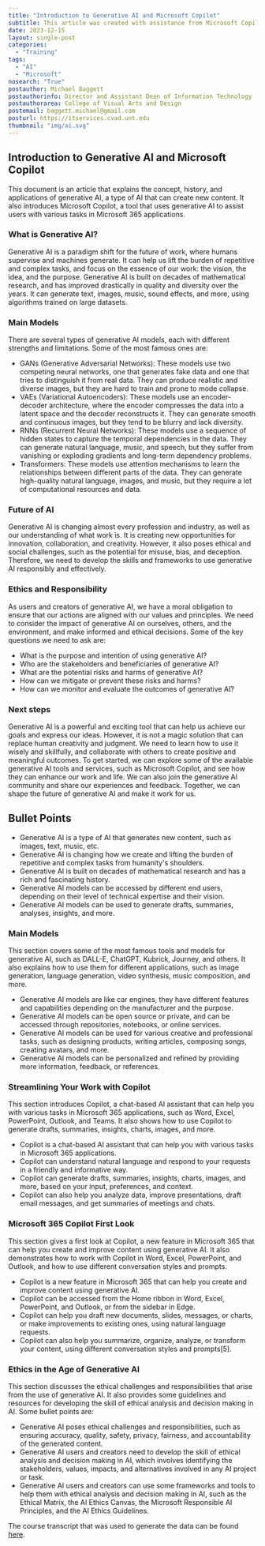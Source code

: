 ```yaml
---
title: "Introduction to Generative AI and Microsoft Copilot"
subtitle: This article was created with assistance from Microsoft Copilot, Bing Chat AI.
date: 2023-12-15
layout: single-post
categories:
  - "Training"
tags: 
  - "AI"
  - "Microsoft"
nosearch: "True"
postauthor: Michael Baggett
postauthorinfo: Director and Assistant Dean of Information Technology
postauthorarea: College of Visual Arts and Design
postemail: baggett.michael@gmail.com
posturl: https://itservices.cvad.unt.edu
thumbnail: "img/ai.svg"
---
```

## Introduction to Generative AI and Microsoft Copilot

This document is an article that explains the concept, history, and applications of generative AI, a type of AI that can create new content. It also introduces Microsoft Copilot, a tool that uses generative AI to assist users with various tasks in Microsoft 365 applications.

### What is Generative AI?
Generative AI is a paradigm shift for the future of work, where humans supervise and machines generate. It can help us lift the burden of repetitive and complex tasks, and focus on the essence of our work: the vision, the idea, and the purpose. Generative AI is built on decades of mathematical research, and has improved drastically in quality and diversity over the years. It can generate text, images, music, sound effects, and more, using algorithms trained on large datasets.

### Main Models
There are several types of generative AI models, each with different strengths and limitations. Some of the most famous ones are:
- GANs (Generative Adversarial Networks): These models use two competing neural networks, one that generates fake data and one that tries to distinguish it from real data. They can produce realistic and diverse images, but they are hard to train and prone to mode collapse.
- VAEs (Variational Autoencoders): These models use an encoder-decoder architecture, where the encoder compresses the data into a latent space and the decoder reconstructs it. They can generate smooth and continuous images, but they tend to be blurry and lack diversity.
- RNNs (Recurrent Neural Networks): These models use a sequence of hidden states to capture the temporal dependencies in the data. They can generate natural language, music, and speech, but they suffer from vanishing or exploding gradients and long-term dependency problems.
- Transformers: These models use attention mechanisms to learn the relationships between different parts of the data. They can generate high-quality natural language, images, and music, but they require a lot of computational resources and data.

### Future of AI
Generative AI is changing almost every profession and industry, as well as our understanding of what work is. It is creating new opportunities for innovation, collaboration, and creativity. However, it also poses ethical and social challenges, such as the potential for misuse, bias, and deception. Therefore, we need to develop the skills and frameworks to use generative AI responsibly and effectively.

### Ethics and Responsibility
As users and creators of generative AI, we have a moral obligation to ensure that our actions are aligned with our values and principles. We need to consider the impact of generative AI on ourselves, others, and the environment, and make informed and ethical decisions. Some of the key questions we need to ask are:
- What is the purpose and intention of using generative AI?
- Who are the stakeholders and beneficiaries of generative AI?
- What are the potential risks and harms of generative AI?
- How can we mitigate or prevent these risks and harms?
- How can we monitor and evaluate the outcomes of generative AI?

### Next steps 
Generative AI is a powerful and exciting tool that can help us achieve our goals and express our ideas. However, it is not a magic solution that can replace human creativity and judgment. We need to learn how to use it wisely and skillfully, and collaborate with others to create positive and meaningful outcomes. To get started, we can explore some of the available generative AI tools and services, such as Microsoft Copilot, and see how they can enhance our work and life. We can also join the generative AI community and share our experiences and feedback. Together, we can shape the future of generative AI and make it work for us.

## Bullet Points
- Generative AI is a type of AI that generates new content, such as images, text, music, etc.
- Generative AI is changing how we create and lifting the burden of repetitive and complex tasks from humanity's shoulders.
- Generative AI is built on decades of mathematical research and has a rich and fascinating history.
- Generative AI models can be accessed by different end users, depending on their level of technical expertise and their vision.
- Generative AI models can be used to generate drafts, summaries, analyses, insights, and more.

### Main Models
This section covers some of the most famous tools and models for generative AI, such as DALL-E, ChatGPT, Kubrick, Journey, and others. It also explains how to use them for different applications, such as image generation, language generation, video synthesis, music composition, and more. 
- Generative AI models are like car engines, they have different features and capabilities depending on the manufacturer and the purpose.
- Generative AI models can be open source or private, and can be accessed through repositories, notebooks, or online services.
- Generative AI models can be used for various creative and professional tasks, such as designing products, writing articles, composing songs, creating avatars, and more.
- Generative AI models can be personalized and refined by providing more information, feedback, or references.

### Streamlining Your Work with Copilot
This section introduces Copilot, a chat-based AI assistant that can help you with various tasks in Microsoft 365 applications, such as Word, Excel, PowerPoint, Outlook, and Teams. It also shows how to use Copilot to generate drafts, summaries, insights, charts, images, and more. 
- Copilot is a chat-based AI assistant that can help you with various tasks in Microsoft 365 applications.
- Copilot can understand natural language and respond to your requests in a friendly and informative way.
- Copilot can generate drafts, summaries, insights, charts, images, and more, based on your input, preferences, and context.
- Copilot can also help you analyze data, improve presentations, draft email messages, and get summaries of meetings and chats.

### Microsoft 365 Copilot First Look
This section gives a first look at Copilot, a new feature in Microsoft 365 that can help you create and improve content using generative AI. It also demonstrates how to work with Copilot in Word, Excel, PowerPoint, and Outlook, and how to use different conversation styles and prompts.
- Copilot is a new feature in Microsoft 365 that can help you create and improve content using generative AI.
- Copilot can be accessed from the Home ribbon in Word, Excel, PowerPoint, and Outlook, or from the sidebar in Edge.
- Copilot can help you draft new documents, slides, messages, or charts, or make improvements to existing ones, using natural language requests.
- Copilot can also help you summarize, organize, analyze, or transform your content, using different conversation styles and prompts[5].

### Ethics in the Age of Generative AI
This section discusses the ethical challenges and responsibilities that arise from the use of generative AI. It also provides some guidelines and resources for developing the skill of ethical analysis and decision making in AI. Some bullet points are:
- Generative AI poses ethical challenges and responsibilities, such as ensuring accuracy, quality, safety, privacy, fairness, and accountability of the generated content.
- Generative AI users and creators need to develop the skill of ethical analysis and decision making in AI, which involves identifying the stakeholders, values, impacts, and alternatives involved in any AI project or task.
- Generative AI users and creators can use some frameworks and tools to help them with ethical analysis and decision making in AI, such as the Ethical Matrix, the AI Ethics Canvas, the Microsoft Responsible AI Principles, and the AI Ethics Guidelines.

The course transcript that was used to generate the data can be found [here](/mainroad/projects/ms-linkedin-ai-transcript 'Course Transcript - Input for AI'). 